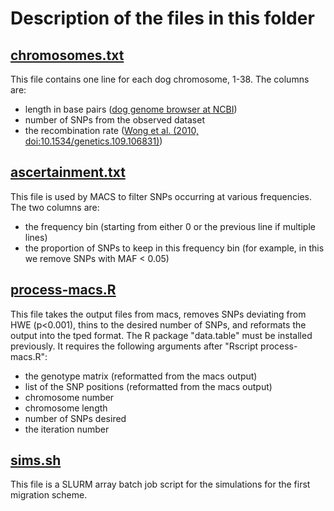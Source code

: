 # Description of the files in this folder

## [chromosomes.txt](./chromosomes.txt)
This file contains one line for each dog chromosome, 1-38.  The columns are:
- length in base pairs ([dog genome browser at NCBI](https://www.ncbi.nlm.nih.gov/genome?term=canis%20lupus%20familiaris))
- number of SNPs from the observed dataset
- the recombination rate ([Wong et al. (2010, doi:10.1534/genetics.109.106831)](https://www.ncbi.nlm.nih.gov/pmc/articles/PMC2828735/))

## [ascertainment.txt](./ascertainment.txt)
This file is used by MACS to filter SNPs occurring at various frequencies.  The two columns are:
- the frequency bin (starting from either 0 or the previous line if multiple lines)
- the proportion of SNPs to keep in this frequency bin (for example, in this we remove SNPs with MAF < 0.05)

## [process-macs.R](./process-macs.R)
This file takes the output files from macs, removes SNPs deviating from HWE (p<0.001), thins to the desired number of SNPs, and reformats the output into the tped format.  The R package "data.table" must be installed previously.
It requires the following arguments after "Rscript process-macs.R":
- the genotype matrix (reformatted from the macs output)
- list of the SNP positions (reformatted from the macs output)
- chromosome number
- chromosome length
- number of SNPs desired
- the iteration number

## [sims.sh](./sims.sh)
This file is a SLURM array batch job script for the simulations for the first migration scheme.
